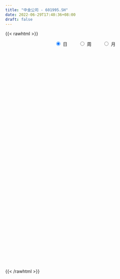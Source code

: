 ```yaml
---
title: "中金公司 - 601995.SH"
date: 2022-06-29T17:40:36+08:00
draft: false
---
```

{{< rawhtml >}}
    <div style="text-align: center">
        <label style="padding: 1rem;"><input style="margin-right: .5rem" type="radio" name="period" value="D" checked onclick="period_change(this)">日</label>
        <label style="padding: 1rem;"><input style="margin-right: .5rem" type="radio" name="period" value="W" onclick="period_change(this)">周</label>
        <label style="padding: 1rem;"><input style="margin-right: .5rem" type="radio" name="period" value="M" onclick="period_change(this)">月</label>
    </div>
    <div id="chart" style="height: 700px;"></div> 
    <script type="text/javascript">
        const D_v = [1282299.1799999999,889290.9,1075063.0800000001,1037434.58,816657.5600000001,601691.96,940856.65,954390.4399999999,669921.74,671538.13,737014.91,650703.5,620280.5,631038.03,488220.59,857731.15,609199.48,463832.79,492693.04,541340.12,983326.2,770506.4,651809.46,424720.76,387653.32,242127.22,233953.73,379085.43,284697.02,215046.46,257278.32,321062.26,246208.09,591637.04,349740.47,380116.22,489977.23,446039.55,361354.4,373527.05,337214.25,434501.15,472021.37,547703.72,535313.86,534899.02,361190.61,370588.63,260533.12,350330.53,530305.73,398480.31,279643.17,213069.1,210378.9,330194.34,224151.36,336825.26,277957.38,212906.86,278935.36,150172.89,185488.5,221718.79,141756.62,195404.9,167017.77,276947.72,252463.44,284522.1,247112.43,196830.78,196646.96,192802.24,189574.09,131971.0,134749.44,133398.67,198876.68,115904.59,113825.41,116484.63,183985.4,150448.46,199150.57,239112.03,134111.22,172471.14,215235.69,148162.02,106560.98,107853.92,206663.27,129987.99,213646.91,213979.26,306620.93,161055.4,126134.93,106888.88,97326.29,141726.64,94805.32,183526.57,132669.65,110450.18,169698.08,121988.67,117123.24,78218.07,94273.7,71733.89,64743.65,199923.96,274597.75,202962.97,168257.14,151890.43,201348.46,105713.04,88274.24,235365.14,176600.51,478961.37,460284.68,237612.03,219750.46,147256.16,143665.72,461907.96,611233.2,314898.83,320304.83,488792.15,308713.87,474018.03,634744.8100000001,825146.92,511621.83,492190.8,422508.81,389577.66,377221.76,439707.6,481198.91,341535.04,342491.0,218136.98,307435.66,421914.28,284057.95,287037.18,263039.35,481636.68,350646.67,266063.22,344325.11,225551.32,553549.1,321314.78,212544.19,241011.28,349490.04,325302.67,179755.77,159550.45,263934.52,207456.5,232729.8,310250.09,152466.75,245689.65,159471.15,300480.2,175899.73,148003.28,264868.76,408044.14,568702.2,494896.73,402011.91,279472.74,233276.39,196684.72,330679.1,272143.24,183032.21,200650.23,130124.19,197641.28,229691.9,162376.51,166369.58,113664.58,136823.95,230329.79,513210.67,378800.58,217046.0,185368.07,250272.81,156008.22,127252.91,118253.41,164993.55,311043.77,486121.91,320174.04,503400.83,365103.87,312498.91,271661.91,188250.95,267522.64,376509.96,265147.39,160282.32,151223.17,132801.3,120073.44,128012.46,112727.05,185886.73,273536.11,181843.56,140471.73,130316.21,104506.67,213600.58,105905.66,86944.32,75205.81,65081.73,86763.47,62050.21,122323.45,85515.85,135714.78,135243.12,261351.22,103922.4,136643.75,116012.8,151499.08,121152.07,109477.82,161431.44,239817.96,117749.7,137637.18,248706.51,150107.97,148968.83,118579.23,72970.64,94225.42,189835.19,158982.63,162137.81,261849.16,143187.04,104169.15,99441.76,106313.11,243517.81,203580.85,187367.45,297384.92,158191.28,159855.41,339064.15,180200.04,351511.84,163122.63,144739.36,120378.79,136728.61,112894.95,105155.97,77641.04,86998.66,106208.53,84891.41,100880.52,119939.96,127273.83,86731.09,91205.25,126439.09,163602.18,99124.13,78415.51,75579.76,69659.57,103792.25,88038.19,92134.65,149497.54,91370.24,180302.7,94286.37,61104.78,101992.38,92604.2,99902.39,85767.45,74405.32,86301.71,83476.18,62705.65,92090.1,118601.24,73588.96,68856.21,57859.45,50155.23,95590.97,97886.0,71549.79,133964.8,70213.32,66669.25,72564.16,56469.15,53549.91,68898.98,188327.8,114640.86,133207.22,101944.96,304254.89,206844.22,347754.27,371843.66,293943.42,155702.81,126292.76,105930.83,86684.03,89667.63,97341.1,137007.21,77563.63,183999.15,117216.86,153471.95,108231.44,100486.15,92784.19,98729.63,175716.16,157620.28,144746.76,116570.07,129740.95,81888.63,72513.91,112216.0,78616.24,120715.07,134121.89,131749.12,102730.67,170030.44,121744.48,78878.75,45588.62,91231.18,127759.03,76985.9,72831.81,72009.26,72048.46,87941.49,74527.67,123654.66,80954.99,97042.75,58343.41,115756.55,87320.6,79668.17,193437.94,100689.28,122566.18,153639.52,166104.61,158885.56,196708.93,335331.33,166732.69,306260.72,494093.3,279785.84,185344.47,116328.3,112167.48,112730.63,203831.87,213849.58,377482.43,229030.33,167405.5]
const D_histogram = [0.0,0.2405925926,0.5588347367,0.9122568755,1.3832711109,1.9301399973,2.3517254753,2.4433254747,2.1345696175,1.8644438561,1.7688405449,1.488128879,1.263539018,0.8315771323,0.552039724,0.5352351975,0.4983345147,0.2377618963,0.1430368585,0.0758530713,0.1243689261,0.2802287535,0.3126802338,0.1377326035,-0.1749442405,-0.4276074597,-0.5933359591,-0.9115154228,-1.137374367,-1.2437113217,-1.3516026732,-1.2545352905,-1.2571473666,-0.9088867957,-0.7742584262,-0.5746068076,-0.5443819399,-0.3666998562,-0.2812098037,-0.1679997967,-0.0563689187,0.0389761432,0.2051804371,0.5987087414,0.7623663749,0.6676059424,0.5138755176,0.4021853807,0.1679830319,-0.2204579206,-0.1250265452,-0.301560993,-0.6028789122,-0.7520880305,-0.8321602416,-0.7587818076,-0.7074888318,-0.5530522675,-0.5999023173,-0.6637925161,-0.9070850486,-1.0284694979,-1.0915404776,-1.2775553272,-1.3397038915,-1.2706790101,-1.2860853439,-1.2223991493,-1.0611903063,-0.7300165283,-0.4745729457,-0.3152807778,-0.1747466228,-0.1039925076,-0.179364576,-0.2309230339,-0.2617737756,-0.241693548,-0.3108079304,-0.2981173646,-0.3413525081,-0.288961006,-0.4314383722,-0.4348855868,-0.641028042,-0.9268488714,-1.0323638886,-0.9493357546,-0.797546241,-0.7868489968,-0.6757291013,-0.5276492043,-0.3010603341,-0.1258002755,0.1366606851,0.3407899882,0.5913307563,0.6650268164,0.6978058832,0.7143937303,0.7189736011,0.5769403571,0.5099640196,0.5708763225,0.611087809,0.5882367851,0.6054886589,0.5173183449,0.3135457454,0.194063962,0.1472750366,0.0792425925,0.0657367263,0.1916262038,0.3563684115,0.5162309876,0.569666284,0.6314293752,0.4608008154,0.3049322602,0.2047196499,0.2903202708,0.2268599322,-0.1378175824,-0.5001915597,-0.7401535352,-0.803608207,-0.8131766699,-0.7770426627,-0.4315886788,-0.0248944883,0.2195934001,0.4173814641,0.6766875711,0.822208456,1.0796378882,1.5386726438,1.7537985491,1.8116215981,1.7171031377,1.7195941507,1.4871922125,1.0563686009,0.8085344237,0.6680364198,0.5872554879,0.4153358683,0.2479647986,0.1669582212,0.1311856688,0.0666289338,-0.1071870017,-0.1608008326,-0.0465525605,-0.0486782585,-0.1011863439,-0.2595093221,-0.4012355087,-0.2625627085,-0.276453305,-0.3361079973,-0.3331232834,-0.5608615058,-0.9219101942,-1.0825585364,-1.1188363586,-0.9942136241,-0.8706494793,-0.6833188113,-0.5185282976,-0.407231108,-0.389251909,-0.343664088,-0.2070733832,-0.2071179372,-0.2380834108,-0.1350157529,0.0846184479,0.3030665389,0.1199794666,-0.168887997,-0.4830016553,-0.5503120949,-0.687891851,-0.5422849081,-0.3902285807,-0.287160256,-0.3305879131,-0.3255984099,-0.2329837012,-0.0540333187,0.0261831262,0.0025978748,-0.0292964446,-0.0665745312,-0.1223519123,0.1727719616,0.1595134403,0.0994407284,0.0761277413,0.064778276,-0.0024430343,-0.0609491861,-0.1158923539,-0.097811235,0.0552980877,0.276591897,0.4250068101,0.5719624725,0.7511158861,0.8519165639,0.8032076475,0.6666171561,0.5897133452,0.637784831,0.4806934167,0.290855818,0.1044602893,0.024843578,-0.045632357,-0.0970079106,-0.1386028363,-0.2768702206,-0.1596114647,-0.0634755611,-0.0543970581,-0.1187434982,-0.1878150611,-0.4281070179,-0.5617568922,-0.6324044263,-0.634167764,-0.593132518,-0.5018205031,-0.4330549141,-0.4135857828,-0.3670186003,-0.2878407342,-0.3027604456,-0.5143090347,-0.6013516744,-0.5808103405,-0.5379010239,-0.4679553951,-0.4130201553,-0.3490099238,-0.3571765644,-0.2102289726,-0.0913455443,0.0173256485,0.1693811655,0.2534800581,0.2485172384,0.217420303,0.2017100966,0.1640989789,0.2241247982,0.2836160056,0.3236908437,0.4208712916,0.4233463745,0.3851508052,0.2970610318,0.2243971219,0.2808477083,0.3412351046,0.3778104837,0.3858335005,0.3816804206,0.4107248649,0.513639559,0.5184428939,0.5547686372,0.5476947258,0.515732154,0.4571827454,0.3252842167,0.1516703009,0.0697936347,-0.0110776448,-0.0934358796,-0.1919792709,-0.2714513022,-0.2748345994,-0.3445949855,-0.3360069169,-0.3175628795,-0.285526269,-0.2657822127,-0.3211806828,-0.3536705474,-0.3176001749,-0.2697188697,-0.210586384,-0.1546798498,-0.1608093432,-0.1623761468,-0.1708417486,-0.1559948008,-0.073351919,-0.0583182735,-0.0467490054,-0.0965633223,-0.1067154017,-0.2214205784,-0.3274931902,-0.3356943065,-0.2513621323,-0.156913999,-0.0747587531,-0.0274191332,-0.0904742468,-0.1183790694,-0.0925254418,-0.0915573622,-0.066462181,0.0185400678,0.0185300131,0.0647497425,0.0065487018,-0.0228059264,-0.0312130315,0.0027391689,0.0238028663,0.0292480878,0.0392299041,-0.1266087881,-0.2570964629,-0.3720403366,-0.4301630256,-0.2144331548,-0.0810232838,0.0571605959,0.3415723105,0.4300857068,0.4808146442,0.4587953048,0.4053272439,0.3557248006,0.2752350096,0.1540888303,0.1296076458,0.0665084172,0.1444571926,0.1691886963,0.2227002274,0.2277582932,0.1672008678,0.1410624961,0.035437765,0.100514304,0.1362018391,0.1761765737,0.1652872273,0.0416629416,-0.0639110026,-0.158873082,-0.231632851,-0.2695419239,-0.3429942629,-0.4340921861,-0.4328441065,-0.4717116074,-0.349453457,-0.2894469988,-0.282431804,-0.2458132249,-0.1639193944,-0.0818180301,-0.0024276437,0.0615346626,0.112971864,0.1587100766,0.1981168684,0.2074253952,0.2403041911,0.2646252833,0.1898070504,0.1610006645,0.1928092169,0.1858364635,0.1889598417,0.2737598893,0.2917267132,0.3300146762,0.3789184238,0.4125415698,0.4626022331,0.4975889813,0.596740719,0.5821332349,0.6730757289,0.7083635013,0.5381013462,0.4458145714,0.3468725508,0.2194373137,0.0956395436,0.1182395229,0.1909394272,0.3807776611,0.3824130087,0.2498128696]
const D_fast = [0.0,0.3007407407,0.7586915691,1.3401779266,2.1570099398,3.1864138255,4.1959306724,4.8983620405,5.1232485877,5.3192337903,5.6658406153,5.7571611692,5.8484560627,5.6243884601,5.4828609827,5.5998652556,5.6875482015,5.4864160571,5.427450234,5.3792297146,5.4588378009,5.6847548167,5.7953763554,5.654861876,5.2984489718,4.9388838877,4.6248213986,4.0787630792,3.5685605432,3.151295758,2.7055037383,2.4889372984,2.1720383806,2.2930772526,2.2341410155,2.2901409322,2.184270315,2.2702774346,2.2854650362,2.3566750941,2.4542137423,2.55930284,2.7768022432,3.3200077329,3.6742569601,3.7463980132,3.7211364677,3.7099926761,3.5177860852,3.0742306526,3.1384053917,2.8864806957,2.4344430484,2.0972119225,1.8090996509,1.692782633,1.567203401,1.5833768983,1.3865512692,1.1567129414,0.6866491467,0.308147323,-0.0278087762,-0.5332124576,-0.9302869947,-1.1789318658,-1.5158595356,-1.7577731283,-1.8618618618,-1.7131922159,-1.5763918698,-1.4959198964,-1.399072397,-1.3543164087,-1.4745296211,-1.5838188375,-1.6801130231,-1.7204561825,-1.8672725475,-1.9291113229,-2.0576845934,-2.0775333428,-2.327870302,-2.4400389134,-2.8064383791,-3.3239714263,-3.6875774156,-3.8418832202,-3.8894802669,-4.075495272,-4.1333076517,-4.1171400558,-3.9658162692,-3.8220062794,-3.5253801475,-3.2360533474,-2.8376798903,-2.597727126,-2.3904965885,-2.1953103087,-2.0109870376,-2.0087851923,-1.948270525,-1.7446391415,-1.5516557027,-1.4274475303,-1.2588234918,-1.2176642196,-1.3430503827,-1.4140161757,-1.4239863419,-1.4722081378,-1.4692798225,-1.295483794,-1.0416494834,-0.7527291605,-0.5568772931,-0.3372568581,-0.392685214,-0.4723207041,-0.521353402,-0.3631727134,-0.369918069,-0.7690499792,-1.2564718464,-1.6814722057,-1.9458289293,-2.1586915597,-2.3168182181,-2.0792614039,-1.6787908354,-1.3794045971,-1.077271167,-0.6487931672,-0.2977201684,0.2296187358,1.0733216524,1.7268971949,2.2376256434,2.5723829676,3.0047725182,3.1441686331,2.9774371718,2.9317366004,2.9582477015,3.0242806416,2.9561949891,2.850815119,2.811548097,2.8085719617,2.7606724602,2.5600597743,2.4662457352,2.5688558672,2.5545606045,2.4767559332,2.2535556245,2.0115205607,2.0845526838,2.0015487611,1.8578670693,1.7775709625,1.4096173635,0.8180911266,0.3868031504,0.0708162385,-0.0531144331,-0.147212658,-0.1307116929,-0.0955532535,-0.086063841,-0.1653976192,-0.2057258202,-0.1209034612,-0.1727274995,-0.2632138257,-0.1939001062,0.0468887067,0.3411034324,0.1880112267,-0.1430782361,-0.5779423083,-0.7828307715,-1.0923834904,-1.0823477745,-1.0278485923,-0.9965703316,-1.1226449669,-1.1990550662,-1.1646862828,-0.99924423,-0.9124820036,-0.9354177863,-0.9746362168,-1.0285579362,-1.1149232954,-0.7766064311,-0.7499865923,-0.7851991221,-0.7894801739,-0.7846350701,-0.852467139,-0.9262105874,-1.0101268437,-1.0164985334,-0.8495646889,-0.5591229053,-0.3044562897,-0.0145100092,0.3524223759,0.6662021948,0.8182951902,0.8483589879,0.9188835132,1.1264012068,1.0894831466,0.9723595024,0.8120790461,0.7386732293,0.656789205,0.5811616737,0.5049160389,0.2974310996,0.3747869892,0.4550540026,0.450533241,0.3565009264,0.2404755982,-0.1068431131,-0.3809322103,-0.6096808511,-0.7699861298,-0.8772340133,-0.9113771241,-0.9508752637,-1.034802578,-1.0799900456,-1.072772363,-1.1633821859,-1.5035080336,-1.740888592,-1.8655498432,-1.9571157826,-2.0041590025,-2.0524788016,-2.075721051,-2.1731818327,-2.0787914841,-1.9827444419,-1.8697418369,-1.6753410285,-1.5278721214,-1.4707056315,-1.4474474912,-1.4127301734,-1.4093165463,-1.2932595275,-1.1628643187,-1.0418667696,-0.8394684988,-0.7311568223,-0.6730646903,-0.6868892057,-0.7034538352,-0.5767913217,-0.4310951493,-0.3000671493,-0.1955857573,-0.1043187321,0.0274069284,0.2587315123,0.3931455707,0.5681634733,0.6980132434,0.79498371,0.8507299878,0.8001525132,0.6644561726,0.6000279152,0.5163872245,0.4106700197,0.2641318107,0.1167969539,0.0447050068,-0.1112041256,-0.1866177863,-0.2475644688,-0.2869094255,-0.3336109224,-0.4693045633,-0.5902120646,-0.6335417359,-0.6530901481,-0.6466042585,-0.6293676867,-0.6756995159,-0.7178603562,-0.7690363951,-0.7931881476,-0.7288832454,-0.7284291683,-0.7285471515,-0.802502299,-0.8393332289,-1.0093935502,-1.1973394595,-1.2894641525,-1.2679725113,-1.2127528778,-1.1492873202,-1.1088024836,-1.1944761588,-1.2519757488,-1.2492534816,-1.2711747426,-1.2626951067,-1.1730578409,-1.1684353923,-1.1060282272,-1.1625920925,-1.1976482024,-1.2138585654,-1.1792215727,-1.1522071588,-1.1394499153,-1.1196606229,-1.3171515121,-1.5119133027,-1.7198672605,-1.8855307059,-1.7234091238,-1.6102550737,-1.457781045,-1.0879762528,-0.8919414298,-0.7210088314,-0.6283293446,-0.5804655945,-0.5411368377,-0.5528178762,-0.635441848,-0.6275211211,-0.6739932453,-0.5599301718,-0.492901494,-0.383714906,-0.3217172669,-0.3404744754,-0.3313472231,-0.4281125129,-0.337907398,-0.2681694031,-0.184150525,-0.1537180647,-0.266926615,-0.3884783097,-0.5231586597,-0.6538266414,-0.7591211953,-0.9183221,-1.1179430697,-1.2249060167,-1.3817014195,-1.3468066334,-1.3591619248,-1.422754681,-1.4475894082,-1.4066754263,-1.3450285695,-1.266245094,-1.1868991221,-1.1072189547,-1.0218032229,-0.932867214,-0.8717023385,-0.7787474948,-0.6882700818,-0.7156365521,-0.7041927718,-0.6241819152,-0.5846955528,-0.5343322141,-0.3810921941,-0.290193692,-0.1694020599,-0.0257687064,0.1109898321,0.2767010537,0.4360850472,0.6844219646,0.8153477892,1.0745592155,1.2869378632,1.2512010446,1.2703679127,1.2581440298,1.1855681211,1.0856802369,1.137840097,1.2582748581,1.5433075073,1.640546107,1.5703991853]
const D_slow = [0.0,0.0601481481,0.1998568323,0.4279210512,0.7737388289,1.2562738282,1.8442051971,2.4550365657,2.9886789701,3.4547899342,3.8970000704,4.2690322901,4.5849170447,4.7928113277,4.9308212587,5.0646300581,5.1892136868,5.2486541609,5.2844133755,5.3033766433,5.3344688748,5.4045260632,5.4826961217,5.5171292725,5.4733932124,5.3664913474,5.2181573577,4.990278502,4.7059349102,4.3950070798,4.0571064115,3.7434725889,3.4291857472,3.2019640483,3.0083994417,2.8647477398,2.7286522548,2.6369772908,2.5666748399,2.5246748907,2.510582661,2.5203266968,2.5716218061,2.7212989915,2.9118905852,3.0787920708,3.2072609502,3.3078072954,3.3498030533,3.2946885732,3.2634319369,3.1880416886,3.0373219606,2.849299953,2.6412598926,2.4515644407,2.2746922327,2.1364291658,1.9864535865,1.8205054575,1.5937341953,1.3366168209,1.0637317015,0.7443428697,0.4094168968,0.0917471443,-0.2297741917,-0.535373979,-0.8006715556,-0.9831756877,-1.1018189241,-1.1806391185,-1.2243257742,-1.2503239011,-1.2951650451,-1.3528958036,-1.4183392475,-1.4787626345,-1.5564646171,-1.6309939583,-1.7163320853,-1.7885723368,-1.8964319298,-2.0051533265,-2.165410337,-2.3971225549,-2.655213527,-2.8925474657,-3.0919340259,-3.2886462751,-3.4575785504,-3.5894908515,-3.664755935,-3.6962060039,-3.6620408326,-3.5768433356,-3.4290106465,-3.2627539424,-3.0883024716,-2.909704039,-2.7299606388,-2.5857255495,-2.4582345446,-2.315515464,-2.1627435117,-2.0156843154,-1.8643121507,-1.7349825645,-1.6565961281,-1.6080801376,-1.5712613785,-1.5514507304,-1.5350165488,-1.4871099978,-1.3980178949,-1.268960148,-1.1265435771,-0.9686862333,-0.8534860294,-0.7772529643,-0.7260730519,-0.6534929842,-0.5967780011,-0.6312323968,-0.7562802867,-0.9413186705,-1.1422207223,-1.3455148897,-1.5397755554,-1.6476727251,-1.6538963472,-1.5989979972,-1.4946526311,-1.3254807384,-1.1199286244,-0.8500191523,-0.4653509914,-0.0269013541,0.4260040454,0.8552798298,1.2851783675,1.6569764206,1.9210685709,2.1232021768,2.2902112817,2.4370251537,2.5408591208,2.6028503204,2.6445898757,2.6773862929,2.6940435264,2.667246776,2.6270465678,2.6154084277,2.6032388631,2.5779422771,2.5130649466,2.4127560694,2.3471153923,2.278002066,2.1939750667,2.1106942458,1.9704788694,1.7400013208,1.4693616867,1.1896525971,0.941099191,0.7234368212,0.5526071184,0.422975044,0.321167267,0.2238542898,0.1379382678,0.086169922,0.0343904377,-0.025130415,-0.0588843532,-0.0377297412,0.0380368935,0.0680317601,0.0258097609,-0.0949406529,-0.2325186767,-0.4044916394,-0.5400628664,-0.6376200116,-0.7094100756,-0.7920570539,-0.8734566563,-0.9317025816,-0.9452109113,-0.9386651298,-0.9380156611,-0.9453397722,-0.961983405,-0.9925713831,-0.9493783927,-0.9095000326,-0.8846398505,-0.8656079152,-0.8494133462,-0.8500241047,-0.8652614013,-0.8942344898,-0.9186872985,-0.9048627766,-0.8357148023,-0.7294630998,-0.5864724817,-0.3986935101,-0.1857143692,0.0150875427,0.1817418317,0.329170168,0.4886163758,0.60878973,0.6815036844,0.7076187568,0.7138296513,0.702421562,0.6781695844,0.6435188753,0.5743013201,0.534398454,0.5185295637,0.5049302991,0.4752444246,0.4282906593,0.3212639049,0.1808246818,0.0227235752,-0.1358183658,-0.2841014953,-0.409556621,-0.5178203496,-0.6212167953,-0.7129714453,-0.7849316289,-0.8606217403,-0.989198999,-1.1395369176,-1.2847395027,-1.4192147587,-1.5362036075,-1.6394586463,-1.7267111272,-1.8160052683,-1.8685625115,-1.8913988976,-1.8870674854,-1.844722194,-1.7813521795,-1.7192228699,-1.6648677941,-1.61444027,-1.5734155253,-1.5173843257,-1.4464803243,-1.3655576134,-1.2603397905,-1.1545031968,-1.0582154955,-0.9839502376,-0.9278509571,-0.85763903,-0.7723302539,-0.6778776329,-0.5814192578,-0.4859991527,-0.3833179364,-0.2549080467,-0.1252973232,0.0133948361,0.1503185175,0.279251556,0.3935472424,0.4748682966,0.5127858718,0.5302342805,0.5274648693,0.5041058994,0.4561110816,0.3882482561,0.3195396062,0.2333908599,0.1493891306,0.0699984107,-0.0013831565,-0.0678287097,-0.1481238804,-0.2365415173,-0.315941561,-0.3833712784,-0.4360178744,-0.4746878369,-0.5148901727,-0.5554842094,-0.5981946465,-0.6371933467,-0.6555313265,-0.6701108948,-0.6817981462,-0.7059389767,-0.7326178272,-0.7879729718,-0.8698462693,-0.953769846,-1.016610379,-1.0558388788,-1.0745285671,-1.0813833504,-1.1040019121,-1.1335966794,-1.1567280398,-1.1796173804,-1.1962329257,-1.1915979087,-1.1869654054,-1.1707779698,-1.1691407943,-1.1748422759,-1.1826455338,-1.1819607416,-1.176010025,-1.1686980031,-1.158890527,-1.1905427241,-1.2548168398,-1.3478269239,-1.4553676803,-1.508975969,-1.52923179,-1.514941641,-1.4295485633,-1.3220271366,-1.2018234756,-1.0871246494,-0.9857928384,-0.8968616383,-0.8280528859,-0.7895306783,-0.7571287669,-0.7405016626,-0.7043873644,-0.6620901903,-0.6064151335,-0.5494755601,-0.5076753432,-0.4724097192,-0.4635502779,-0.438421702,-0.4043712422,-0.3603270987,-0.3190052919,-0.3085895565,-0.3245673072,-0.3642855777,-0.4221937904,-0.4895792714,-0.5753278371,-0.6838508836,-0.7920619103,-0.9099898121,-0.9973531764,-1.0697149261,-1.140322877,-1.2017761833,-1.2427560319,-1.2632105394,-1.2638174503,-1.2484337847,-1.2201908187,-1.1805132995,-1.1309840824,-1.0791277336,-1.0190516859,-0.952895365,-0.9054436025,-0.8651934363,-0.8169911321,-0.7705320162,-0.7232920558,-0.6548520835,-0.5819204052,-0.4994167361,-0.4046871302,-0.3015517377,-0.1859011794,-0.0615039341,0.0876812456,0.2332145544,0.4014834866,0.5785743619,0.7130996984,0.8245533413,0.911271479,0.9661308074,0.9900406933,1.0196005741,1.0673354309,1.1625298461,1.2581330983,1.3205863157]
const D_data = [['2020-11-02', 34.54, 37.7, 34.54, 41.44],['2020-11-03', 38.41, 41.47, 38.41, 41.47],['2020-11-04', 41.55, 44.3, 40.66, 45.38],['2020-11-05', 44.37, 47.2, 43.02, 48.18],['2020-11-06', 48.15, 51.92, 47.38, 51.92],['2020-11-09', 54.0, 57.11, 51.36, 57.11],['2020-11-10', 59.0, 60.11, 58.5, 62.82],['2020-11-11', 58.8, 59.6, 55.16, 61.19],['2020-11-12', 58.17, 56.22, 54.88, 58.17],['2020-11-13', 55.01, 57.2, 54.54, 59.5],['2020-11-16', 56.8, 60.38, 55.71, 60.6],['2020-11-17', 59.33, 58.93, 58.38, 61.57],['2020-11-18', 58.58, 60.0, 58.58, 61.5],['2020-11-19', 58.8, 57.13, 55.55, 59.0],['2020-11-20', 56.55, 58.36, 55.68, 59.31],['2020-11-23', 58.3, 62.0, 57.7, 64.2],['2020-11-24', 61.18, 62.75, 60.8, 63.08],['2020-11-25', 63.1, 60.18, 60.18, 63.78],['2020-11-26', 59.56, 62.2, 59.18, 62.79],['2020-11-27', 61.49, 62.95, 59.5, 62.96],['2020-11-30', 63.88, 65.19, 62.96, 69.25],['2020-12-01', 63.9, 68.02, 63.3, 71.4],['2020-12-02', 67.01, 68.0, 66.51, 71.0],['2020-12-03', 67.0, 65.98, 65.65, 67.97],['2020-12-04', 64.86, 63.7, 62.86, 65.2],['2020-12-07', 63.12, 63.45, 63.12, 64.5],['2020-12-08', 62.9, 63.75, 62.9, 64.5],['2020-12-09', 63.76, 60.65, 59.56, 64.16],['2020-12-10', 59.67, 60.2, 59.13, 61.38],['2020-12-11', 60.55, 60.49, 59.76, 60.7],['2020-12-14', 60.03, 59.45, 58.13, 60.29],['2020-12-15', 59.0, 61.5, 58.5, 62.28],['2020-12-16', 61.2, 60.01, 59.75, 61.39],['2020-12-17', 59.81, 64.95, 59.75, 65.68],['2020-12-18', 63.89, 63.35, 63.12, 64.78],['2020-12-21', 62.99, 64.95, 62.32, 65.98],['2020-12-22', 64.4, 63.4, 63.3, 68.0],['2020-12-23', 63.8, 65.83, 63.48, 66.93],['2020-12-24', 65.78, 65.5, 65.08, 67.76],['2020-12-25', 65.1, 66.57, 63.85, 67.59],['2020-12-28', 66.15, 67.43, 65.56, 68.37],['2020-12-29', 67.99, 68.14, 67.51, 70.97],['2020-12-30', 67.2, 70.2, 65.66, 70.58],['2020-12-31', 71.02, 75.27, 70.3, 76.76],['2021-01-04', 76.7, 74.85, 72.9, 77.69],['2021-01-05', 73.9, 72.8, 71.03, 75.93],['2021-01-06', 72.78, 72.31, 71.52, 74.25],['2021-01-07', 71.8, 72.95, 70.7, 73.29],['2021-01-08', 72.4, 71.18, 71.17, 73.3],['2021-01-11', 71.18, 68.01, 67.71, 71.78],['2021-01-12', 67.4, 73.61, 67.35, 74.58],['2021-01-13', 72.8, 70.27, 70.0, 73.9],['2021-01-14', 70.01, 67.49, 67.48, 70.19],['2021-01-15', 67.52, 68.05, 67.52, 69.5],['2021-01-18', 67.45, 68.05, 66.8, 69.87],['2021-01-19', 67.8, 69.68, 67.1, 71.35],['2021-01-20', 69.15, 69.49, 68.8, 70.98],['2021-01-21', 70.58, 71.15, 69.6, 72.36],['2021-01-22', 70.49, 68.75, 68.01, 70.49],['2021-01-25', 68.2, 68.0, 67.39, 69.45],['2021-01-26', 67.4, 64.53, 64.49, 67.52],['2021-01-27', 64.72, 64.5, 64.0, 65.27],['2021-01-28', 63.51, 64.05, 62.05, 65.64],['2021-01-29', 64.7, 61.01, 60.35, 64.79],['2021-02-01', 61.96, 60.92, 60.6, 62.16],['2021-02-02', 61.26, 61.57, 59.5, 61.66],['2021-02-03', 61.01, 59.62, 59.59, 61.41],['2021-02-04', 59.0, 59.68, 56.22, 60.49],['2021-02-05', 59.0, 60.5, 58.71, 62.27],['2021-02-08', 60.5, 63.12, 59.5, 63.88],['2021-02-09', 62.66, 63.13, 62.08, 64.76],['2021-02-10', 62.7, 62.57, 62.11, 63.68],['2021-02-18', 63.58, 62.78, 62.56, 64.2],['2021-02-19', 62.3, 62.19, 60.0, 62.3],['2021-02-22', 62.25, 60.05, 60.0, 62.99],['2021-02-23', 58.95, 59.65, 58.66, 60.5],['2021-02-24', 59.4, 59.29, 58.8, 60.8],['2021-02-25', 59.66, 59.49, 58.16, 60.32],['2021-02-26', 58.0, 57.8, 56.4, 58.5],['2021-03-01', 57.6, 58.2, 56.9, 58.2],['2021-03-02', 58.05, 56.92, 56.91, 58.43],['2021-03-03', 56.56, 57.64, 56.26, 57.86],['2021-03-04', 57.0, 54.4, 53.88, 57.1],['2021-03-05', 53.19, 55.12, 53.01, 55.8],['2021-03-08', 55.3, 51.28, 50.28, 55.6],['2021-03-09', 51.0, 47.99, 47.9, 51.18],['2021-03-10', 48.69, 48.04, 47.97, 49.04],['2021-03-11', 47.81, 49.15, 47.79, 49.91],['2021-03-12', 49.09, 49.52, 48.02, 50.62],['2021-03-15', 48.25, 47.1, 47.01, 48.78],['2021-03-16', 47.43, 47.62, 47.12, 48.22],['2021-03-17', 47.24, 47.8, 47.21, 48.21],['2021-03-18', 47.9, 48.95, 47.9, 49.8],['2021-03-19', 48.05, 48.7, 48.02, 48.86],['2021-03-22', 49.38, 50.46, 48.77, 50.88],['2021-03-23', 50.46, 50.67, 49.15, 51.48],['2021-03-24', 49.75, 52.36, 49.75, 54.87],['2021-03-25', 51.0, 51.05, 50.9, 52.58],['2021-03-26', 50.8, 50.92, 50.6, 51.39],['2021-03-29', 50.6, 50.99, 50.22, 51.79],['2021-03-30', 50.71, 51.07, 50.71, 51.5],['2021-03-31', 50.6, 49.0, 48.81, 50.8],['2021-04-01', 49.09, 49.45, 48.83, 49.66],['2021-04-02', 49.69, 51.13, 49.37, 52.52],['2021-04-06', 51.13, 51.3, 51.0, 52.1],['2021-04-07', 51.16, 50.74, 50.42, 51.75],['2021-04-08', 50.4, 51.43, 50.01, 52.01],['2021-04-09', 50.75, 50.11, 50.08, 51.26],['2021-04-12', 49.41, 47.96, 47.89, 49.84],['2021-04-13', 47.88, 48.11, 47.65, 48.45],['2021-04-14', 47.9, 48.48, 47.86, 48.88],['2021-04-15', 48.23, 47.77, 47.61, 48.29],['2021-04-16', 47.6, 48.07, 47.6, 48.22],['2021-04-19', 47.9, 50.01, 47.51, 50.3],['2021-04-20', 49.75, 51.3, 49.71, 54.5],['2021-04-21', 50.63, 52.28, 50.62, 52.94],['2021-04-22', 52.28, 51.79, 51.67, 53.6],['2021-04-23', 51.67, 52.54, 51.67, 53.5],['2021-04-26', 52.28, 49.64, 49.6, 52.7],['2021-04-27', 49.93, 49.13, 48.48, 50.08],['2021-04-28', 49.0, 49.23, 48.57, 49.58],['2021-04-29', 48.8, 51.62, 48.7, 51.81],['2021-04-30', 51.0, 49.93, 49.6, 51.57],['2021-05-06', 48.04, 44.94, 44.94, 48.51],['2021-05-07', 44.33, 42.64, 41.78, 44.36],['2021-05-10', 42.11, 41.92, 41.38, 42.28],['2021-05-11', 41.6, 42.54, 41.57, 42.87],['2021-05-12', 42.11, 42.19, 41.56, 42.35],['2021-05-13', 41.71, 41.99, 41.66, 42.57],['2021-05-14', 42.15, 46.19, 42.1, 46.19],['2021-05-17', 46.19, 48.58, 46.01, 49.91],['2021-05-18', 47.75, 48.16, 47.2, 49.28],['2021-05-19', 48.0, 48.81, 47.8, 49.99],['2021-05-20', 48.65, 51.06, 48.62, 52.48],['2021-05-21', 50.83, 51.16, 49.69, 51.58],['2021-05-24', 50.8, 54.28, 50.8, 55.99],['2021-05-25', 53.69, 59.71, 53.36, 59.71],['2021-05-26', 61.88, 59.77, 59.75, 63.67],['2021-05-27', 58.91, 60.0, 57.7, 60.78],['2021-05-28', 59.13, 59.5, 58.61, 61.5],['2021-05-31', 59.67, 62.0, 58.56, 62.57],['2021-06-01', 60.96, 59.93, 58.4, 61.13],['2021-06-02', 59.95, 56.92, 56.6, 60.4],['2021-06-03', 56.92, 58.41, 56.91, 60.66],['2021-06-04', 57.1, 59.61, 57.09, 63.19],['2021-06-07', 59.41, 60.6, 58.57, 61.37],['2021-06-08', 60.5, 59.53, 59.1, 62.18],['2021-06-09', 59.66, 59.3, 57.87, 59.75],['2021-06-10', 59.38, 60.25, 58.55, 61.35],['2021-06-11', 59.9, 61.0, 59.52, 62.17],['2021-06-15', 60.56, 60.83, 58.67, 61.87],['2021-06-16', 60.0, 59.18, 58.0, 60.75],['2021-06-17', 59.19, 60.34, 58.87, 60.38],['2021-06-18', 59.6, 62.9, 59.59, 65.45],['2021-06-21', 62.95, 62.08, 61.22, 64.6],['2021-06-22', 62.8, 61.61, 60.83, 63.45],['2021-06-23', 61.01, 59.93, 59.34, 61.6],['2021-06-24', 59.54, 59.41, 58.69, 60.84],['2021-06-25', 59.8, 62.99, 58.69, 64.01],['2021-06-28', 62.4, 61.53, 60.5, 62.4],['2021-06-29', 61.1, 60.83, 60.5, 62.39],['2021-06-30', 60.87, 61.5, 59.7, 61.91],['2021-07-01', 62.58, 57.93, 57.58, 62.98],['2021-07-02', 56.9, 54.33, 54.2, 56.9],['2021-07-05', 53.86, 54.85, 53.5, 55.55],['2021-07-06', 54.77, 55.18, 54.21, 55.31],['2021-07-07', 54.44, 56.74, 54.42, 57.39],['2021-07-08', 56.7, 56.77, 56.44, 58.1],['2021-07-09', 56.02, 57.88, 56.02, 58.55],['2021-07-12', 59.0, 58.14, 56.76, 59.25],['2021-07-13', 58.0, 57.9, 57.15, 58.8],['2021-07-14', 57.33, 56.8, 56.64, 59.88],['2021-07-15', 56.5, 57.05, 56.2, 57.68],['2021-07-16', 56.95, 58.48, 56.95, 59.79],['2021-07-19', 57.81, 56.98, 56.58, 58.14],['2021-07-20', 56.22, 56.33, 55.72, 57.24],['2021-07-21', 56.33, 58.05, 56.31, 58.64],['2021-07-22', 58.05, 60.36, 57.75, 61.36],['2021-07-23', 60.0, 61.69, 59.01, 64.37],['2021-07-26', 61.4, 56.93, 56.1, 62.5],['2021-07-27', 56.71, 54.31, 54.11, 57.5],['2021-07-28', 53.8, 52.09, 51.0, 54.62],['2021-07-29', 53.1, 53.71, 52.26, 54.54],['2021-07-30', 53.06, 51.73, 51.51, 53.16],['2021-08-02', 50.8, 54.74, 49.45, 55.41],['2021-08-03', 54.1, 55.17, 53.89, 56.85],['2021-08-04', 54.67, 54.88, 54.11, 55.41],['2021-08-05', 54.63, 52.85, 52.48, 55.22],['2021-08-06', 52.6, 52.97, 52.6, 53.8],['2021-08-09', 52.8, 53.98, 52.6, 55.16],['2021-08-10', 53.55, 55.55, 53.3, 55.58],['2021-08-11', 55.62, 54.87, 54.48, 56.1],['2021-08-12', 54.7, 53.6, 53.3, 55.06],['2021-08-13', 53.39, 53.2, 52.76, 54.4],['2021-08-16', 53.24, 52.77, 52.71, 54.21],['2021-08-17', 52.59, 52.07, 52.05, 54.96],['2021-08-18', 51.88, 57.0, 51.2, 57.26],['2021-08-19', 56.56, 53.9, 53.51, 56.99],['2021-08-20', 53.2, 53.09, 52.2, 54.29],['2021-08-23', 53.36, 53.27, 52.58, 53.89],['2021-08-24', 52.8, 53.26, 52.1, 54.23],['2021-08-25', 52.8, 52.25, 52.0, 52.96],['2021-08-26', 52.02, 51.87, 51.8, 52.57],['2021-08-27', 51.4, 51.41, 51.26, 52.22],['2021-08-30', 52.5, 52.01, 51.51, 52.8],['2021-08-31', 51.85, 54.02, 51.85, 54.91],['2021-09-01', 53.68, 55.9, 52.64, 58.05],['2021-09-02', 55.45, 56.16, 55.1, 57.0],['2021-09-03', 58.0, 57.25, 57.0, 60.99],['2021-09-06', 57.26, 59.0, 57.26, 60.44],['2021-09-07', 58.58, 59.38, 57.6, 59.95],['2021-09-08', 59.0, 58.3, 58.14, 60.66],['2021-09-09', 57.5, 57.3, 57.06, 58.25],['2021-09-10', 57.87, 58.01, 57.36, 59.78],['2021-09-13', 57.58, 60.05, 57.51, 61.3],['2021-09-14', 60.7, 57.71, 57.5, 60.88],['2021-09-15', 57.11, 56.76, 56.47, 58.09],['2021-09-16', 57.0, 56.04, 55.61, 57.55],['2021-09-17', 56.2, 56.81, 55.8, 57.11],['2021-09-22', 56.0, 56.61, 55.87, 57.21],['2021-09-23', 56.99, 56.56, 56.06, 57.4],['2021-09-24', 56.29, 56.43, 55.8, 56.78],['2021-09-27', 55.8, 54.65, 54.5, 57.5],['2021-09-28', 54.5, 57.7, 54.5, 57.96],['2021-09-29', 57.0, 58.0, 56.01, 58.06],['2021-09-30', 57.99, 57.22, 56.7, 58.07],['2021-10-08', 57.5, 56.15, 56.0, 57.66],['2021-10-11', 55.61, 55.67, 55.31, 56.57],['2021-10-12', 55.28, 52.49, 52.0, 55.49],['2021-10-13', 52.1, 52.45, 52.1, 53.36],['2021-10-14', 52.31, 52.22, 51.66, 52.84],['2021-10-15', 52.0, 52.37, 51.7, 52.73],['2021-10-18', 52.46, 52.49, 51.84, 52.77],['2021-10-19', 52.48, 52.99, 52.29, 53.5],['2021-10-20', 52.75, 52.7, 52.6, 53.15],['2021-10-21', 52.52, 51.9, 51.67, 52.87],['2021-10-22', 51.85, 52.01, 51.68, 52.36],['2021-10-25', 52.13, 52.39, 50.95, 52.45],['2021-10-26', 52.05, 51.03, 51.0, 52.36],['2021-10-27', 50.6, 47.49, 46.88, 50.6],['2021-10-28', 47.0, 47.64, 46.71, 48.18],['2021-10-29', 47.45, 48.16, 47.2, 49.18],['2021-11-01', 48.0, 47.97, 47.69, 48.64],['2021-11-02', 47.54, 48.0, 47.51, 49.2],['2021-11-03', 47.9, 47.57, 46.92, 48.48],['2021-11-04', 47.9, 47.46, 47.1, 48.11],['2021-11-05', 47.15, 46.17, 46.01, 47.57],['2021-11-08', 45.31, 48.0, 45.27, 49.66],['2021-11-09', 47.85, 47.98, 47.18, 48.03],['2021-11-10', 47.84, 48.17, 47.75, 48.56],['2021-11-11', 48.01, 49.23, 47.9, 49.54],['2021-11-12', 49.0, 48.93, 48.46, 49.27],['2021-11-15', 49.06, 47.98, 47.77, 49.25],['2021-11-16', 47.8, 47.5, 47.28, 48.45],['2021-11-17', 47.39, 47.5, 47.3, 47.83],['2021-11-18', 47.51, 47.0, 46.76, 47.56],['2021-11-19', 46.95, 48.22, 46.86, 48.5],['2021-11-22', 48.09, 48.53, 47.78, 48.82],['2021-11-23', 48.36, 48.6, 48.19, 49.39],['2021-11-24', 48.6, 49.8, 48.15, 50.85],['2021-11-25', 49.55, 49.05, 48.98, 49.98],['2021-11-26', 49.0, 48.61, 48.47, 49.29],['2021-11-29', 47.88, 47.77, 47.7, 48.2],['2021-11-30', 48.31, 47.6, 47.6, 48.6],['2021-12-01', 47.6, 49.25, 47.6, 50.0],['2021-12-02', 49.0, 49.75, 48.89, 50.0],['2021-12-03', 49.75, 49.9, 49.47, 50.97],['2021-12-06', 50.68, 49.88, 49.88, 51.97],['2021-12-07', 50.65, 49.97, 49.31, 50.8],['2021-12-08', 50.45, 50.71, 49.67, 50.75],['2021-12-09', 50.67, 52.32, 50.26, 53.1],['2021-12-10', 51.55, 51.77, 51.39, 52.29],['2021-12-13', 52.96, 52.7, 52.5, 55.08],['2021-12-14', 52.07, 52.69, 52.07, 53.22],['2021-12-15', 52.78, 52.73, 52.6, 53.85],['2021-12-16', 52.75, 52.59, 52.01, 53.13],['2021-12-17', 52.79, 51.53, 51.45, 52.87],['2021-12-20', 51.01, 50.44, 50.4, 52.1],['2021-12-21', 50.5, 51.06, 50.07, 51.29],['2021-12-22', 51.11, 50.73, 50.5, 51.25],['2021-12-23', 50.83, 50.3, 50.16, 51.1],['2021-12-24', 50.25, 49.56, 49.52, 50.62],['2021-12-27', 49.67, 49.19, 49.09, 49.77],['2021-12-28', 49.5, 49.75, 49.01, 49.87],['2021-12-29', 49.7, 48.51, 48.48, 49.72],['2021-12-30', 48.11, 49.08, 48.03, 49.42],['2021-12-31', 49.1, 49.03, 48.92, 49.39],['2022-01-04', 49.21, 49.1, 48.51, 49.28],['2022-01-05', 49.1, 48.86, 48.7, 49.7],['2022-01-06', 48.57, 47.57, 47.21, 48.66],['2022-01-07', 47.79, 47.32, 47.21, 47.99],['2022-01-10', 47.57, 47.88, 47.3, 48.02],['2022-01-11', 47.8, 47.97, 47.67, 48.5],['2022-01-12', 48.01, 48.15, 47.8, 48.29],['2022-01-13', 48.38, 48.21, 48.1, 48.76],['2022-01-14', 47.64, 47.37, 47.32, 48.1],['2022-01-17', 47.3, 47.2, 46.79, 47.56],['2022-01-18', 47.11, 46.87, 46.5, 47.62],['2022-01-19', 46.78, 46.96, 46.5, 47.33],['2022-01-20', 46.83, 47.89, 46.72, 48.49],['2022-01-21', 47.59, 47.16, 46.93, 47.8],['2022-01-24', 46.97, 47.05, 46.9, 47.36],['2022-01-25', 46.95, 46.02, 45.96, 47.33],['2022-01-26', 45.8, 46.17, 45.4, 46.82],['2022-01-27', 45.94, 44.28, 44.2, 46.0],['2022-01-28', 44.66, 43.45, 43.35, 45.1],['2022-02-07', 44.0, 43.97, 43.5, 44.15],['2022-02-08', 43.96, 44.96, 43.81, 44.98],['2022-02-09', 44.7, 45.26, 44.53, 45.54],['2022-02-10', 45.2, 45.34, 44.88, 45.36],['2022-02-11', 45.3, 45.06, 45.0, 46.06],['2022-02-14', 44.77, 43.43, 42.88, 44.77],['2022-02-15', 43.54, 43.38, 43.03, 43.63],['2022-02-16', 43.55, 43.8, 43.41, 43.8],['2022-02-17', 43.6, 43.32, 43.3, 43.95],['2022-02-18', 43.18, 43.46, 43.04, 43.75],['2022-02-21', 43.58, 44.32, 43.52, 44.6],['2022-02-22', 43.9, 43.33, 43.06, 44.18],['2022-02-23', 43.39, 43.9, 43.24, 44.1],['2022-02-24', 43.6, 42.42, 41.83, 43.77],['2022-02-25', 42.7, 42.37, 42.27, 42.95],['2022-02-28', 42.33, 42.34, 41.73, 42.5],['2022-03-01', 42.46, 42.76, 42.3, 42.84],['2022-03-02', 42.37, 42.59, 42.3, 42.73],['2022-03-03', 42.8, 42.32, 42.23, 42.89],['2022-03-04', 42.0, 42.28, 41.68, 42.4],['2022-03-07', 42.14, 39.45, 39.27, 42.14],['2022-03-08', 39.38, 38.76, 38.71, 39.83],['2022-03-09', 39.0, 37.85, 36.01, 39.18],['2022-03-10', 38.5, 37.57, 37.5, 38.69],['2022-03-11', 36.98, 40.96, 36.76, 41.33],['2022-03-14', 39.72, 40.54, 39.58, 41.27],['2022-03-15', 39.95, 41.11, 39.8, 42.28],['2022-03-16', 41.2, 44.04, 40.5, 45.0],['2022-03-17', 44.37, 42.71, 42.23, 44.37],['2022-03-18', 42.3, 42.8, 42.16, 43.27],['2022-03-21', 42.33, 42.18, 41.72, 42.5],['2022-03-22', 42.17, 41.78, 41.68, 42.55],['2022-03-23', 41.7, 41.72, 41.62, 42.13],['2022-03-24', 41.51, 41.11, 40.91, 41.67],['2022-03-25', 41.01, 40.11, 40.08, 41.3],['2022-03-28', 39.69, 40.93, 39.51, 41.67],['2022-03-29', 40.96, 40.18, 40.04, 41.28],['2022-03-30', 40.53, 41.97, 40.53, 41.98],['2022-03-31', 41.57, 41.61, 41.41, 42.14],['2022-04-01', 41.4, 42.25, 41.33, 42.6],['2022-04-06', 42.0, 41.9, 41.55, 42.6],['2022-04-07', 42.0, 41.01, 40.99, 42.29],['2022-04-08', 41.05, 41.26, 40.64, 41.68],['2022-04-11', 41.12, 39.91, 39.6, 41.21],['2022-04-12', 39.74, 41.93, 39.74, 42.3],['2022-04-13', 41.52, 41.87, 41.37, 42.59],['2022-04-14', 42.3, 42.2, 41.63, 42.58],['2022-04-15', 41.81, 41.73, 41.5, 42.6],['2022-04-18', 40.56, 39.99, 39.17, 40.77],['2022-04-19', 39.9, 39.54, 39.25, 40.2],['2022-04-20', 39.54, 38.99, 38.9, 39.95],['2022-04-21', 38.68, 38.6, 38.32, 39.58],['2022-04-22', 38.55, 38.47, 38.28, 38.98],['2022-04-25', 37.37, 37.4, 37.0, 39.0],['2022-04-26', 37.8, 36.33, 35.99, 38.06],['2022-04-27', 35.88, 36.79, 35.15, 36.95],['2022-04-28', 36.44, 35.7, 35.4, 36.69],['2022-04-29', 36.76, 37.48, 36.28, 37.75],['2022-05-05', 36.45, 36.79, 36.01, 36.91],['2022-05-06', 36.12, 35.92, 35.8, 36.38],['2022-05-09', 35.8, 36.03, 35.68, 36.29],['2022-05-10', 35.72, 36.58, 35.6, 36.92],['2022-05-11', 36.58, 36.75, 36.41, 37.6],['2022-05-12', 36.3, 36.94, 36.05, 37.5],['2022-05-13', 37.01, 36.98, 36.68, 37.38],['2022-05-16', 37.45, 37.03, 36.76, 37.58],['2022-05-17', 36.9, 37.16, 36.56, 37.39],['2022-05-18', 37.37, 37.29, 37.15, 37.63],['2022-05-19', 36.61, 37.05, 36.42, 37.07],['2022-05-20', 37.12, 37.49, 37.01, 37.7],['2022-05-23', 37.35, 37.6, 37.09, 37.69],['2022-05-24', 37.53, 36.27, 36.25, 37.8],['2022-05-25', 36.26, 36.58, 36.23, 36.61],['2022-05-26', 36.62, 37.37, 36.0, 37.87],['2022-05-27', 37.71, 36.99, 36.85, 37.75],['2022-05-30', 37.0, 37.15, 36.9, 37.6],['2022-05-31', 37.21, 38.5, 37.01, 38.5],['2022-06-01', 38.15, 38.08, 37.85, 38.46],['2022-06-02', 38.08, 38.66, 37.9, 38.95],['2022-06-06', 38.12, 39.25, 38.04, 39.5],['2022-06-07', 39.15, 39.55, 39.01, 40.5],['2022-06-08', 39.5, 40.3, 39.36, 40.76],['2022-06-09', 40.3, 40.71, 40.1, 41.44],['2022-06-10', 39.99, 42.32, 39.86, 42.83],['2022-06-13', 41.3, 41.62, 41.2, 42.41],['2022-06-14', 39.88, 43.7, 39.31, 44.89],['2022-06-15', 43.53, 43.97, 43.03, 46.6],['2022-06-16', 43.6, 41.62, 41.6, 43.66],['2022-06-17', 41.6, 42.39, 41.6, 43.14],['2022-06-20', 41.92, 42.23, 41.85, 42.9],['2022-06-21', 42.22, 41.62, 41.31, 42.48],['2022-06-22', 41.7, 41.25, 41.25, 42.5],['2022-06-23', 41.06, 43.04, 41.0, 43.59],['2022-06-24', 43.1, 44.2, 42.56, 44.44],['2022-06-27', 44.8, 46.77, 44.3, 47.72],['2022-06-28', 46.01, 45.41, 44.6, 46.39],['2022-06-29', 45.08, 43.81, 43.65, 45.66]]
const W_v = [5100745.3000000007,3838398.9199999999,3127257.5300000003,2964796.5800000001,3218016.1400000001,1354909.8599999999,1765926.1799999999,2051014.45,1791440.49,2062525.2399999998,1771828.8400000001,1379507.2399999998,1049222.3999999999,1033590.45,728465.3100000001,389449.2,788569.8799999999,680648.49,960080.6499999999,699228.1799999999,1021437.4300000002,624273.7,534806.58,426092.55,997632.25,807301.39,939246.05,1210192.3300000001,2043942.8800000004,2937722.3900000001,2110214.7400000002,1631512.96,1315771.1599999999,1740135.4199999999,1449662.96,1043427.04,1168357.8400000001,1565518.1099999999,1606342.49,1116628.97,869743.8499999999,1476210.99,837155.42,1785734.1000000001,1405038.2799999998,1085964.1400000001,360812.95,781738.1299999999,130316.21,586163.04,421734.71,772875.27,659573.21,894019.3199999999,624579.3100000001,830325.79,840220.98,1134695.8,916481.2300000001,488899.15,519716.8100000001,480370.65,415485.28,607591.5,441371.2,398978.9600000001,369061.09,469204.88,318151.45,842375.73,1376088.3799999999,505916.35,669258.8,301501.78,693382.9000000001,474975.73,659347.1899999999,200623.23,414396.54,430181.54,439418.3,496361.57,1010669.95,1432217.02,758907.86,773918.26]
const W_histogram = [0.0,0.336957265,0.6037521903,1.0301034032,1.2867037278,1.1678054644,1.2044963586,1.3570131933,1.9207601894,1.8921000133,1.550585391,1.2717699784,0.5053494766,-0.0662655037,-0.3210145502,-0.5194254214,-0.9268485463,-1.3326780287,-1.8995445304,-2.2282519579,-2.1913701702,-2.0505564777,-1.9258040607,-1.878362988,-1.4621319468,-1.2850665824,-1.5629254298,-1.4160104408,-0.9167085101,-0.0055566123,0.5907640694,1.0388346674,1.4006756782,1.5707989559,1.0498544022,0.8998915392,0.8000009707,0.9014719135,0.2812998067,-0.0445570407,-0.233215117,-0.3471563546,-0.50769603,-0.2079609745,0.0408330113,0.119480242,0.1394181297,0.1958618662,0.153080624,-0.1229450198,-0.3121573886,-0.6590502304,-0.9663864784,-0.9274818524,-0.8929329738,-0.7906906976,-0.5921411787,-0.3052725853,-0.1120449253,-0.0977880869,-0.1043337446,-0.1986419151,-0.2302423048,-0.2369499517,-0.4505254501,-0.4420289194,-0.4986345729,-0.5593941547,-0.5544795843,-0.585891313,-0.4354258249,-0.466952464,-0.3015919688,-0.2205568012,-0.1029466299,-0.2063825242,-0.2976070452,-0.4120933356,-0.3670165686,-0.2585549771,-0.1799172829,0.0147994508,0.3990283247,0.6518829449,0.9186966328,1.0377800238]
const W_fast = [0.0,0.4211965812,0.8389295541,1.5228066178,2.1010828743,2.274135977,2.6119509608,3.1037210939,4.1476581373,4.5920229646,4.6381546901,4.677281772,4.0371986393,3.4490172831,3.1140145991,2.7857473725,2.1466121111,1.4076131214,0.3658604872,-0.5199099298,-1.0308706847,-1.4026961116,-1.7593947098,-2.1815443841,-2.1308463296,-2.2750476108,-2.9436378156,-3.1507254368,-2.8806006337,-1.970837889,-1.2268261899,-0.519046925,0.1929630053,0.7557860219,0.4973050689,0.5723150906,0.6724247648,0.9992636859,0.4494165309,0.1124204233,-0.1345414322,-0.3352717585,-0.6227354414,-0.3749906296,-0.1159883909,-0.0074710997,0.0473213205,0.1527305235,0.1482194373,-0.1585424615,-0.4257941775,-0.9374495768,-1.4863824444,-1.6793482815,-1.8680326464,-1.9634630445,-1.9129488203,-1.7023983732,-1.5371819446,-1.547372128,-1.5800012217,-1.723969871,-1.813130837,-1.8790759718,-2.2052828326,-2.3072935318,-2.4885578286,-2.689165949,-2.8228712748,-3.0007558317,-2.9591467998,-3.107411555,-3.0174490519,-2.9915530846,-2.8996795707,-3.0547110961,-3.2203373784,-3.4378470027,-3.4845243778,-3.4407015307,-3.4070431572,-3.2086265608,-2.7246406057,-2.3088152493,-1.8123274032,-1.4337990063]
const W_slow = [0.0,0.0842393162,0.2351773638,0.4927032146,0.8143791466,1.1063305126,1.4074546023,1.7467079006,2.226897948,2.6999229513,3.087569299,3.4055117936,3.5318491628,3.5152827868,3.4350291493,3.3051727939,3.0734606574,2.7402911502,2.2654050176,1.7083420281,1.1604994855,0.6478603661,0.1664093509,-0.3031813961,-0.6687143828,-0.9899810284,-1.3807123858,-1.734714996,-1.9638921236,-1.9652812766,-1.8175902593,-1.5578815924,-1.2077126729,-0.8150129339,-0.5525493334,-0.3275764486,-0.1275762059,0.0977917725,0.1681167241,0.156977464,0.0986736847,0.0118845961,-0.1150394114,-0.1670296551,-0.1568214022,-0.1269513417,-0.0920968093,-0.0431313427,-0.0048611867,-0.0355974417,-0.1136367888,-0.2783993464,-0.519995966,-0.7518664291,-0.9750996726,-1.172772347,-1.3208076416,-1.397125788,-1.4251370193,-1.449584041,-1.4756674772,-1.5253279559,-1.5828885321,-1.6421260201,-1.7547573826,-1.8652646124,-1.9899232557,-2.1297717943,-2.2683916904,-2.4148645187,-2.5237209749,-2.6404590909,-2.7158570831,-2.7709962834,-2.7967329409,-2.8483285719,-2.9227303332,-3.0257536671,-3.1175078093,-3.1821465536,-3.2271258743,-3.2234260116,-3.1236689304,-2.9606981942,-2.731024036,-2.47157903]
const W_data = [['2020-11-06', 34.54, 51.92, 34.54, 51.92],['2020-11-13', 54.0, 57.2, 51.36, 62.82],['2020-11-20', 56.8, 58.36, 55.55, 61.57],['2020-11-27', 58.3, 62.95, 57.7, 64.2],['2020-12-04', 63.88, 63.7, 62.86, 71.4],['2020-12-11', 63.12, 60.49, 59.13, 64.5],['2020-12-18', 60.03, 63.35, 58.13, 65.68],['2020-12-25', 62.99, 66.57, 62.32, 68.0],['2020-12-31', 66.15, 75.27, 65.56, 76.76],['2021-01-08', 76.7, 71.18, 70.7, 77.69],['2021-01-15', 71.18, 68.05, 67.35, 74.58],['2021-01-22', 67.45, 68.75, 66.8, 72.36],['2021-01-29', 68.2, 61.01, 60.35, 69.45],['2021-02-05', 61.96, 60.5, 56.22, 62.27],['2021-02-10', 60.5, 62.57, 59.5, 64.76],['2021-02-19', 63.58, 62.19, 60.0, 64.2],['2021-02-26', 62.25, 57.8, 56.4, 62.99],['2021-03-05', 57.6, 55.12, 53.01, 58.43],['2021-03-12', 55.3, 49.52, 47.79, 55.6],['2021-03-19', 48.25, 48.7, 47.01, 49.8],['2021-03-26', 49.38, 50.92, 48.77, 54.87],['2021-04-02', 50.6, 51.13, 48.81, 52.52],['2021-04-09', 51.13, 50.11, 50.01, 52.1],['2021-04-16', 49.41, 48.07, 47.6, 49.84],['2021-04-23', 47.9, 52.54, 47.51, 54.5],['2021-04-30', 52.28, 49.93, 48.48, 52.7],['2021-05-07', 48.04, 42.64, 41.78, 48.51],['2021-05-14', 42.11, 46.19, 41.38, 46.19],['2021-05-21', 46.19, 51.16, 46.01, 52.48],['2021-05-28', 50.8, 59.5, 50.8, 63.67],['2021-06-04', 59.67, 59.61, 56.6, 63.19],['2021-06-11', 59.41, 61.0, 57.87, 62.18],['2021-06-18', 60.56, 62.9, 58.0, 65.45],['2021-06-25', 62.95, 62.99, 58.69, 64.6],['2021-07-02', 62.4, 54.33, 54.2, 62.98],['2021-07-09', 53.86, 57.88, 53.5, 58.55],['2021-07-16', 59.0, 58.48, 56.2, 59.88],['2021-07-23', 57.81, 61.69, 55.72, 64.37],['2021-07-30', 61.4, 51.73, 51.0, 62.5],['2021-08-06', 50.8, 52.97, 49.45, 56.85],['2021-08-13', 52.8, 53.2, 52.6, 56.1],['2021-08-20', 53.24, 53.09, 51.2, 57.26],['2021-08-27', 53.36, 51.41, 51.26, 54.23],['2021-09-03', 52.5, 57.25, 51.51, 60.99],['2021-09-10', 57.26, 58.01, 57.06, 60.66],['2021-09-17', 57.58, 56.81, 55.61, 61.3],['2021-09-24', 56.0, 56.43, 55.8, 57.4],['2021-09-30', 55.8, 57.22, 54.5, 58.07],['2021-10-08', 57.5, 56.15, 56.0, 57.66],['2021-10-15', 55.61, 52.37, 51.66, 56.57],['2021-10-22', 52.46, 52.01, 51.67, 53.5],['2021-10-29', 52.13, 48.16, 46.71, 52.45],['2021-11-05', 48.0, 46.17, 46.01, 49.2],['2021-11-12', 45.31, 48.93, 45.27, 49.66],['2021-11-19', 49.06, 48.22, 46.76, 49.25],['2021-11-26', 48.09, 48.61, 47.78, 50.85],['2021-12-03', 47.88, 49.9, 47.6, 50.97],['2021-12-10', 50.68, 51.77, 49.31, 53.1],['2021-12-17', 52.96, 51.53, 51.45, 55.08],['2021-12-24', 51.01, 49.56, 49.52, 52.1],['2021-12-31', 49.67, 49.03, 48.03, 49.87],['2022-01-07', 49.21, 47.32, 47.21, 49.7],['2022-01-14', 47.57, 47.37, 47.3, 48.76],['2022-01-21', 47.3, 47.16, 46.5, 48.49],['2022-01-28', 46.97, 43.45, 43.35, 47.36],['2022-02-11', 44.0, 45.06, 43.5, 46.06],['2022-02-18', 44.77, 43.46, 42.88, 44.77],['2022-02-25', 43.58, 42.37, 41.83, 44.6],['2022-03-04', 42.33, 42.28, 41.68, 42.89],['2022-03-11', 42.14, 40.96, 36.01, 42.14],['2022-03-18', 39.72, 42.8, 39.58, 45.0],['2022-03-25', 42.33, 40.11, 40.08, 42.55],['2022-04-01', 39.69, 42.25, 39.51, 42.6],['2022-04-08', 42.0, 41.26, 40.64, 42.6],['2022-04-15', 41.12, 41.73, 39.6, 42.6],['2022-04-22', 40.56, 38.47, 38.28, 40.77],['2022-04-29', 37.37, 37.48, 35.15, 39.0],['2022-05-06', 36.45, 35.92, 35.8, 36.91],['2022-05-13', 35.8, 36.98, 35.6, 37.6],['2022-05-20', 37.45, 37.49, 36.42, 37.7],['2022-05-27', 37.35, 36.99, 36.0, 37.87],['2022-06-02', 37.0, 38.66, 36.9, 38.95],['2022-06-10', 38.12, 42.32, 38.04, 42.83],['2022-06-17', 41.3, 42.39, 39.31, 46.6],['2022-06-24', 41.92, 44.2, 41.0, 44.44],['2022-07-01', 44.8, 43.81, 43.65, 47.72]]
const M_v = [16014524.5299999993,9197980.9199999999,6263083.7199999997,2940074.8399999999,3707336.5600000005,3044164.6600000001,7553612.459999999,7149995.7200000007,6058438.1899999995,4775776.5500000007,4943250.2800000003,1911089.2299999997,3214252.4999999995,3694259.1000000001,1944818.6299999997,1303914.1799999999,3491649.5099999993,2282679.5499999998,1757725.72,4198968.5499999998]
const M_histogram = [0.0,0.6432820513,0.1012508145,-0.4503432407,-1.3347299307,-1.7573555969,-1.1534695196,-0.7374015182,-1.0507742766,-1.032882901,-0.7478712563,-1.0910745918,-1.2651026982,-1.1940916316,-1.417857523,-1.5261571818,-1.5286784627,-1.6782636254,-1.5796980078,-1.053385032]
const M_fast = [0.0,0.8041025641,0.287384031,-0.3767958344,-1.5948650071,-2.4568295726,-2.1413108752,-1.9095932532,-2.4856595808,-2.7259889305,-2.6279450999,-3.2439170833,-3.7342208642,-3.9617327055,-4.5399629777,-5.0298019319,-5.4144928285,-5.9836438975,-6.2800027819,-6.0170360641]
const M_slow = [0.0,0.1608205128,0.1861332165,0.0735474063,-0.2601350764,-0.6994739756,-0.9878413555,-1.1721917351,-1.4348853042,-1.6931060295,-1.8800738435,-2.1528424915,-2.469118166,-2.7676410739,-3.1221054547,-3.5036447501,-3.8858143658,-4.3053802721,-4.7003047741,-4.9636510321]
const M_data = [['2020-11-30', 34.54, 65.19, 34.54, 69.25],['2020-12-31', 63.9, 75.27, 58.13, 76.76],['2021-01-29', 76.7, 61.01, 60.35, 77.69],['2021-02-26', 61.96, 57.8, 56.22, 64.76],['2021-03-31', 57.6, 49.0, 47.01, 58.43],['2021-04-30', 49.09, 49.93, 47.51, 54.5],['2021-05-31', 48.04, 62.0, 41.38, 63.67],['2021-06-30', 60.96, 61.5, 56.6, 65.45],['2021-07-30', 62.58, 51.73, 51.0, 64.37],['2021-08-31', 50.8, 54.02, 49.45, 57.26],['2021-09-30', 53.68, 57.22, 52.64, 61.3],['2021-10-29', 57.5, 48.16, 46.71, 57.66],['2021-11-30', 48.0, 47.6, 45.27, 50.85],['2021-12-31', 47.6, 49.03, 47.6, 55.08],['2022-01-28', 49.21, 43.45, 43.35, 49.7],['2022-02-28', 44.0, 42.34, 41.73, 46.06],['2022-03-31', 42.46, 41.61, 36.01, 45.0],['2022-04-29', 41.4, 37.48, 35.15, 42.6],['2022-05-31', 36.45, 38.5, 35.6, 38.5],['2022-06-30', 38.15, 43.81, 37.85, 47.72]]
        const D_a = [null,null,null,null,null,null,62.82,null,null,null,null,null,null,55.55,null,null,null,null,null,null,null,71.4,null,null,null,null,null,null,null,null,58.13,null,null,null,null,null,null,null,null,null,null,null,null,null,77.69,null,null,null,null,null,null,null,null,null,null,null,null,null,null,null,null,null,null,null,null,null,null,56.22,null,null,null,null,null,null,null,null,60.8,null,null,null,null,null,null,null,null,null,null,null,null,47.01,null,null,null,null,null,null,54.87,null,null,null,null,null,null,null,null,null,null,null,null,null,null,null,null,47.51,null,null,null,null,null,null,null,51.81,null,null,null,null,null,41.56,null,null,null,null,null,null,null,null,null,63.67,null,null,null,null,56.6,null,null,null,null,null,null,null,null,null,null,65.45,null,null,null,null,null,null,null,null,null,null,53.5,null,null,null,null,null,null,59.88,null,null,null,null,null,null,null,null,null,null,null,null,49.45,null,null,null,null,null,null,null,null,null,null,null,null,56.99,null,null,null,null,null,51.26,null,null,null,null,null,null,null,null,null,null,61.3,null,null,null,null,null,null,null,null,null,null,null,null,null,null,null,null,null,null,null,null,null,null,null,null,null,null,null,null,null,null,null,null,45.27,null,null,null,null,null,null,null,null,null,null,null,null,null,null,null,null,null,null,null,null,null,null,null,null,55.08,null,null,null,null,null,null,null,null,null,null,null,null,null,null,null,null,null,null,null,null,null,null,null,null,null,null,null,null,null,null,null,null,null,null,null,null,null,null,42.88,null,null,null,null,44.6,null,null,null,null,null,null,null,null,null,null,null,36.01,null,null,null,null,45.0,null,null,null,null,null,null,null,39.51,null,null,null,null,null,null,null,null,null,null,null,42.6,null,null,null,null,null,null,null,35.15,null,null,null,null,null,null,37.6,null,null,null,null,null,null,null,null,null,null,36.0,null,null,null,null,null,null,null,null,null,null,null,null,null,null,null,null,null,null,null,null,47.72,null,null]
const W_a = [null,null,null,null,null,null,null,null,null,77.69,null,null,null,null,null,null,null,null,null,47.01,null,null,null,null,null,null,null,null,null,null,null,null,65.45,null,null,null,null,null,null,49.45,null,null,null,null,null,null,null,null,57.66,null,null,null,null,45.27,null,null,null,null,55.08,null,null,null,null,null,null,null,null,null,null,null,null,null,null,null,null,null,35.15,null,null,null,null,null,null,null,null,null]
const M_a = [null,null,77.69,null,null,null,null,null,null,null,null,null,null,null,null,null,null,35.15,null,null]
        const D_b = [[{ coord: ['2020-11-10', 62.82] }, { coord: ['2021-02-24', 58.13] }],[{ coord: ['2021-03-15', 51.81] }, { coord: ['2021-05-12', 47.51] }],[{ coord: ['2021-05-26', 63.67] }, { coord: ['2021-09-13', 56.6] }],[{ coord: ['2022-02-14', 44.6] }, { coord: ['2022-03-16', 42.88] }],[{ coord: ['2022-04-27', 37.6] }, { coord: ['2022-06-27', 36.0] }]]
const W_b = [[{ coord: ['2021-01-08', 65.45] }, { coord: ['2021-12-17', 49.45] }]]
const M_b = []
    </script>
{{< /rawhtml >}}